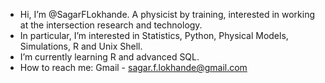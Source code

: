- Hi, I’m @SagarFLokhande. A physicist by training, interested in working at the intersection research and technology.
- In particular, I’m interested in Statistics, Python, Physical Models, Simulations, R and Unix Shell.
- I’m currently learning R and advanced SQL. 
- How to reach me: Gmail - sagar.f.lokhande@gmail.com

<!---
SagarFLokhande/SagarFLokhande is a ✨ special ✨ repository because its `README.md` (this file) appears on your GitHub profile.
You can click the Preview link to take a look at your changes.
--->
